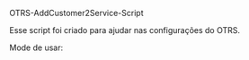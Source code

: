 OTRS-AddCustomer2Service-Script

Esse script foi criado para ajudar nas configurações do OTRS.

Mode de usar:


